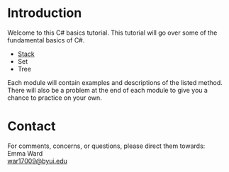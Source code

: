 # Introduction
Welcome to this C# basics tutorial. This tutorial will go over some of the fundamental basics of C#.

- [Stack](1-stack.md)
- Set
- Tree

Each module will contain examples and descriptions of the listed method. There will also be a problem at the end of each module to give you a chance to practice on your own.

# Contact
For comments, concerns, or questions, please direct them towards:  
Emma Ward  
war17009@byui.edu